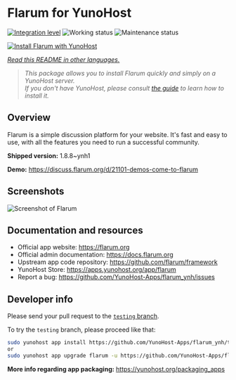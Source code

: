 <!--
N.B.: This README was automatically generated by <https://github.com/YunoHost/apps/tree/master/tools/readme_generator>
It shall NOT be edited by hand.
-->

# Flarum for YunoHost

[![Integration level](https://dash.yunohost.org/integration/flarum.svg)](https://ci-apps.yunohost.org/ci/apps/flarum/) ![Working status](https://ci-apps.yunohost.org/ci/badges/flarum.status.svg) ![Maintenance status](https://ci-apps.yunohost.org/ci/badges/flarum.maintain.svg)

[![Install Flarum with YunoHost](https://install-app.yunohost.org/install-with-yunohost.svg)](https://install-app.yunohost.org/?app=flarum)

*[Read this README in other languages.](./ALL_README.md)*

> *This package allows you to install Flarum quickly and simply on a YunoHost server.*  
> *If you don't have YunoHost, please consult [the guide](https://yunohost.org/install) to learn how to install it.*

## Overview

Flarum is a simple discussion platform for your website. It's fast and easy to use, with all the features you need to run a successful community.

**Shipped version:** 1.8.8~ynh1

**Demo:** <https://discuss.flarum.org/d/21101-demos-come-to-flarum>

## Screenshots

![Screenshot of Flarum](./doc/screenshots/beta16.jpg)

## Documentation and resources

- Official app website: <https://flarum.org>
- Official admin documentation: <https://docs.flarum.org>
- Upstream app code repository: <https://github.com/flarum/framework>
- YunoHost Store: <https://apps.yunohost.org/app/flarum>
- Report a bug: <https://github.com/YunoHost-Apps/flarum_ynh/issues>

## Developer info

Please send your pull request to the [`testing` branch](https://github.com/YunoHost-Apps/flarum_ynh/tree/testing).

To try the `testing` branch, please proceed like that:

```bash
sudo yunohost app install https://github.com/YunoHost-Apps/flarum_ynh/tree/testing --debug
or
sudo yunohost app upgrade flarum -u https://github.com/YunoHost-Apps/flarum_ynh/tree/testing --debug
```

**More info regarding app packaging:** <https://yunohost.org/packaging_apps>
